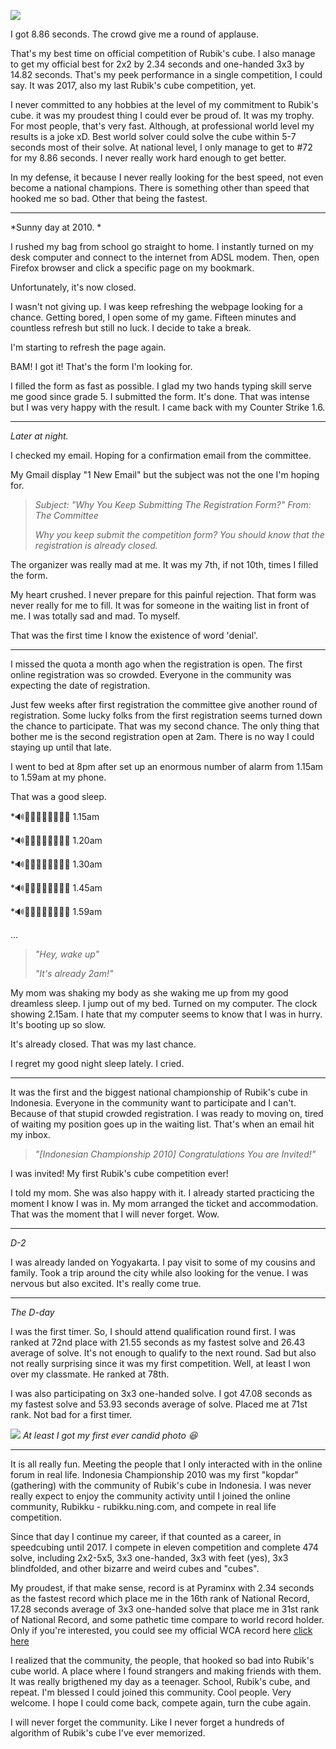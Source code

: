 ![](https://res.cloudinary.com/jundialwan/image/upload/w_1000,ar_16:9,c_fill,g_auto,e_sharpen/v1585763155/VideoCapture_20200402-004415_ey0j83.jpg)

I got 8.86 seconds. The crowd give me a round of applause.

That's my best time on official competition of Rubik's cube. I also manage to get my official best for 2x2 by 2.34 seconds and one-handed 3x3 by 14.82 seconds. That's my peek performance in a single competition, I could say. It was 2017, also my last Rubik's cube competition, yet. 

I never committed to any hobbies at the level of my commitment to Rubik's cube. it was my proudest thing I could ever be proud of. It was my trophy. For most people, that's very fast. Although, at professional world level my results is a joke xD. Best world solver could solve the cube within 5-7 seconds most of their solve. At national level, I only manage to get to #72 for my 8.86 seconds. I never really work hard enough to get better.

In my defense, it because I never really looking for the best speed, not even become a national champions. There is something other than speed that hooked me so bad. Other that being the fastest.

---

*Sunny day at 2010. *

I rushed my bag from school go straight to home. I instantly turned on my desk computer and connect to the internet from ADSL modem. Then, open Firefox browser and click a specific page on my bookmark. 

Unfortunately, it's now closed.

I wasn't not giving up. I was keep refreshing the webpage looking for a chance. Getting bored, I open some of my game. Fifteen minutes and countless refresh but still no luck. I decide to take a break.

I'm starting to refresh the page again.

BAM! I got it!
That's the form I'm looking for.

I filled the form as fast as possible. I glad my two hands typing skill serve me good since grade 5. I submitted the form. It's done. That was intense but I was very happy with the result. I came back with my Counter Strike 1.6.

---

*Later at night.*

I checked my email. Hoping for a confirmation email from the committee.

My Gmail display "1 New Email" but the subject was not the one I'm hoping for.

> *Subject: "Why You Keep Submitting The Registration Form?"*
> *From: The Committee*
>
> *Why you keep submit the competition form?*
> *You should know that the registration is already closed.*

The organizer was really mad at me. It was my 7th, if not 10th, times I filled the form. 

My heart crushed. I never prepare for this painful rejection. That form was never really for me to fill. It was for someone in the waiting list in front of me. I was totally sad and mad. To myself. 

That was the first time I know the existence of word 'denial'.

---

I missed the quota a month ago when the registration is open. The first online registration was so crowded. Everyone in the community was expecting the date of registration.

Just few weeks after first registration the committee give another round of registration. Some lucky folks from the first registration seems turned down the chance to participate. That was my second chance. The only thing that bother me is the second registration open at 2am. There is no way I could staying up until that late. 

I went to bed at 8pm after set up an enormous number of alarm from 1.15am to 1.59am at my phone.

That was a good sleep.

*🔊🔔🎶🔔🎶🔔🎶🔔🎶 1.15am

*🔊🔔🎶🔔🎶🔔🎶🔔🎶 1.20am

*🔊🔔🎶🔔🎶🔔🎶🔔🎶 1.30am

*🔊🔔🎶🔔🎶🔔🎶🔔🎶 1.45am

*🔊🔔🎶🔔🎶🔔🎶🔔🎶 1.59am

...

> *"Hey, wake up"*
>
> *"It's already 2am!"*

My mom was shaking my body as she waking me up from my good dreamless sleep. I jump out of my bed. Turned on my computer. The clock showing 2.15am. I hate that my computer seems to know that I was in hurry. It's booting up so slow. 

It's already closed. That was my last chance.

I regret my good night sleep lately. I cried.

---

It was the first and the biggest national championship of Rubik's cube in Indonesia. Everyone in the community want to participate and I can't. Because of that stupid crowded registration. I was ready to moving on, tired of waiting my position goes up in the waiting list. That's when an email hit my inbox.

> *"\[Indonesian Championship 2010\] Congratulations You are Invited!"*

I was invited! My first Rubik's cube competition ever! 

I told my mom. She was also happy with it. I already started practicing the moment I know I was in. My mom arranged the ticket and accommodation. That was the moment that I will never forget. Wow.

---

*D-2*

I was already landed on Yogyakarta. I pay visit to some of my cousins and family. Took a trip around the city while also looking for the venue. I was nervous but also excited. It's really come true.

---

*The D-day*

I was the first timer. So, I should attend qualification round first. I was ranked  at 72nd place with 21.55 seconds as my fastest solve and 26.43 average of solve. It's not enough to qualify to the next round. Sad but also not really surprising since it was my first competition. Well, at least I won over my classmate. He ranked at 78th. 

I was also participating on 3x3 one-handed solve. I got 47.08 seconds as my fastest solve and 53.93 seconds average of solve. Placed me at 71st rank. Not bad for a first timer.


![](https://res.cloudinary.com/jundialwan/image/upload/v1585763454/Screenshot_20200125-000405_Gallery_eccjcv.jpg)
*At least I got my first ever candid photo 😆*

---

It is all really fun. Meeting the people that I only interacted with in the online forum in real life. Indonesia Championship 2010 was my first "kopdar" (gathering) with the community of Rubik's cube in Indonesia. I was never really expect to enjoy the community activity until I joined the online community, Rubikku - rubikku.ning.com, and compete in real life competition.

Since that day I continue my career, if that counted as a career, in speedcubing until 2017. I compete in eleven competition and complete 474 solve, including 2x2-5x5, 3x3 one-handed, 3x3 with feet (yes), 3x3 blindfolded, and other bizarre and weird cubes and "cubes".

My proudest, if that make sense, record is at Pyraminx with 2.34 seconds as the fastest record which place me in the 16th rank of National Record, 17.28 seconds average of 3x3 one-handed solve that place me in 31st rank of National Record, and some pathetic time compare to world record holder. Only if you're interested, you could see my official WCA record here [click here](https://www.worldcubeassociation.org/persons/2010ALWA01)

I realized that the community, the people, that hooked so bad into Rubik's cube world. A place where I found strangers and making friends with them. It was really brigthened my day as a teenager. School, Rubik's cube, and repeat. I'm blessed I could joined this community. Cool people. Very welcome. I hope I could come back, compete again, turn the cube again.

I will never forget the community. Like I never forget a hundreds of algorithm of Rubik's cube I've ever memorized.

